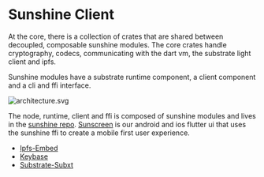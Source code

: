 # Sunshine Client

At the core, there is a collection of crates that are shared between decoupled, composable sunshine modules. The core crates handle cryptography, codecs, communicating with the dart vm, the substrate light client and ipfs.

Sunshine modules have a substrate runtime component, a client component and a cli and ffi interface.

![architecture.svg](https://draftin.com:443/images/75510?token=FlEvvHLf4Y-96u_aC6FWYchEnEu_4GRR6XihvxbWZXaWV3aPOc066yQ1IcqmtbzMz9txZL1l-hW3re7RYBOu0aM)

The node, runtime, client and ffi is composed of sunshine modules and lives in the [sunshine repo](https://github.com/sunshine-protocol/sunshine). [Sunscreen](https://github.com/sunshine-protocol/sunscreen) is our android and ios flutter ui that uses the sunshine ffi to create a mobile first user experience.

* [Ipfs-Embed](embed.md)
* [Keybase](keybase.md)
* [Substrate-Subxt](subxt.md)